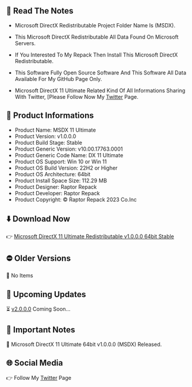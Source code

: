 📝 Read The Notes
-----------------

- Microsoft DirectX Redistributable Project Folder Name Is (MSDX).

- This Microsoft DirectX Redistributable All Data Found On Microsoft Servers.

- If You Interested To My Repack Then Install This Microsoft DirectX Redistributable.

- This Software Fully Open Source Software And This Software All Data Available For My GitHub Page Only.

- Microsoft DirectX 11 Ultimate Related Kind Of All Informations Sharing With Twitter, [Please Follow Now My [Twitter](https://www.twitter.com/raptorrepack) Page.

📑 Product Informations
-----------------------
- Product Name: MSDX 11 Ultimate 
- Product Version: v1.0.0.0
- Product Build Stage: Stable
- Product Generic Version: v10.00.17763.0001
- Product Generic Code Name: DX 11 Ultimate
- Product OS Support: Win 10 or Win 11
- Product OS Build Version: 22H2 or Higher
- Product OS Architecture: 64bit
- Product Install Space Size: 112.29 MB
- Product Designer: Raptor Repack
- Product Developer: Raptor Repack
- Product Copyright: © Raptor Repack 2023 Co.Inc

⬇️ Download Now
---------------
👉 [Microsoft DirectX 11 Ultimate Redistributable v1.0.0.0 64bit Stable](https://github.com/RaptorRepack/MSDX/releases/tag/v1.0.0)

⛔ Older Versions
-----------------
🚫 No Items

📢 Upcoming Updates
-------------------
⏳ [v2.0.0.0](https://GitHub.com/raptorrepack/MSDX) Coming Soon...

📝 Important Notes
------------------
🔴 Microsoft DirectX 11 Ultimate 64bit v1.0.0.0 (MSDX) Released.

🌐 Social Media
---------------
👉 Follow My [Twitter](https://twitter.com/raptorrepack) Page
